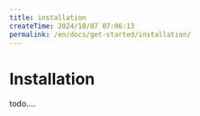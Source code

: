 ```yaml
---
title: installation
createTime: 2024/10/07 07:06:13
permalink: /en/docs/get-started/installation/
---
```

# Installation

todo....